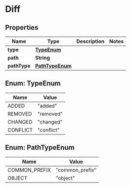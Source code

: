 

# Diff


## Properties

Name | Type | Description | Notes
------------ | ------------- | ------------- | -------------
**type** | [**TypeEnum**](#TypeEnum) |  | 
**path** | **String** |  | 
**pathType** | [**PathTypeEnum**](#PathTypeEnum) |  | 



## Enum: TypeEnum

Name | Value
---- | -----
ADDED | &quot;added&quot;
REMOVED | &quot;removed&quot;
CHANGED | &quot;changed&quot;
CONFLICT | &quot;conflict&quot;



## Enum: PathTypeEnum

Name | Value
---- | -----
COMMON_PREFIX | &quot;common_prefix&quot;
OBJECT | &quot;object&quot;



